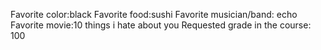Favorite color:black 
Favorite food:sushi 
Favorite musician/band: echo 
Favorite movie:10 things i hate about you 
Requested grade in the course: 100
